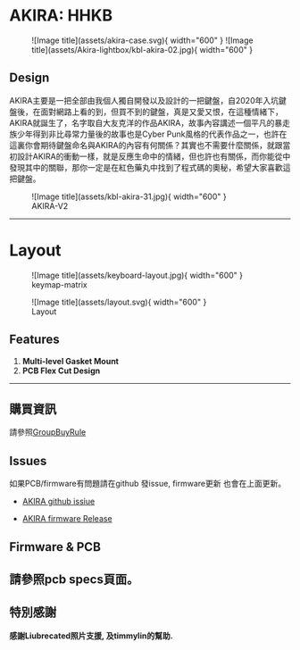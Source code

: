 # **AKIRA: HHKB**

<figure markdown>
  ![Image title](assets/akira-case.svg){ width="600" }
  ![Image title](assets/Akira-lightbox/kbl-akira-02.jpg){ width="600" }
</figure>

## Design
AKIRA主要是一把全部由我個人獨自開發以及設計的一把鍵盤，自2020年入坑鍵盤後，在面對網路上看的到，但買不到的鍵盤，真是又愛又恨，在這種情緒下，AKIRA就誕生了，名字取自大友克洋的作品AKIRA，故事內容講述一個平凡的暴走族少年得到非比尋常力量後的故事也是Cyber Punk風格的代表作品之一，也許在這裏你會期待鍵盤命名與AKIRA的內容有何關係？其實也不需要什麼關係，就跟當初設計AKIRA的衝動一樣，就是反應生命中的情緒，但也許也有關係，而你能從中發現其中的關聯，那你一定是在紅色藥丸中找到了程式碼的奧秘<span hidden>如果你發現這行字且想要購買的話直接tn00372136@gmail.com我有幫你留一把</span>，希望大家喜歡這把鍵盤。


<figure markdown>
  ![Image title](assets/kbl-akira-31.jpg){ width="600" }
  <figcaption>AKIRA-V2</figcaption>
</figure>

--- 
# Layout

<figure markdown>
  ![Image title](assets/keyboard-layout.jpg){ width="600" }
  <figcaption>keymap-matrix</figcaption>
</figure>

<figure markdown>
  ![Image title](assets/layout.svg){ width="600" }
  <figcaption>Layout</figcaption>
</figure>


## Features
1. **Multi-level Gasket Mount**
2. **PCB Flex Cut Design**

---
## 購買資訊
請參照<a href="gb_rule">GroupBuyRule</a>

## Issues
如果PCB/firmware有問題請在github 發issue, firmware更新 也會在上面更新。

* [AKIRA github issiue](https://github.com/EugenePY/AKIRA-GB/issues)

* [AKIRA firmware Release](https://github.com/EugenePY/AKIRA-GB/issues)

## Firmware & PCB
請參照pcb specs頁面。
-- 

## 特別感謝
**感謝Liubrecated照片支援, 及timmylin的幫助.**
